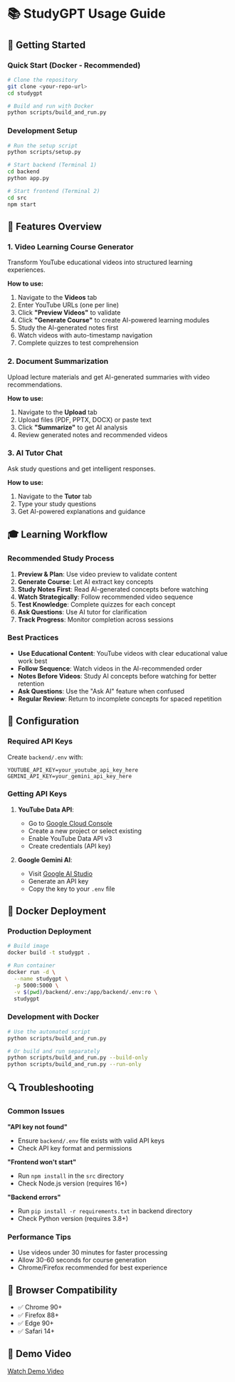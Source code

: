 # 📚 StudyGPT Usage Guide

## 🚀 Getting Started

### Quick Start (Docker - Recommended)
```bash
# Clone the repository
git clone <your-repo-url>
cd studygpt

# Build and run with Docker
python scripts/build_and_run.py
```

### Development Setup
```bash
# Run the setup script
python scripts/setup.py

# Start backend (Terminal 1)
cd backend
python app.py

# Start frontend (Terminal 2)
cd src
npm start
```

## 🎯 Features Overview

### 1. Video Learning Course Generator
Transform YouTube educational videos into structured learning experiences.

**How to use:**
1. Navigate to the **Videos** tab
2. Enter YouTube URLs (one per line)
3. Click **"Preview Videos"** to validate
4. Click **"Generate Course"** to create AI-powered learning modules
5. Study the AI-generated notes first
6. Watch videos with auto-timestamp navigation
7. Complete quizzes to test comprehension

### 2. Document Summarization
Upload lecture materials and get AI-generated summaries with video recommendations.

**How to use:**
1. Navigate to the **Upload** tab
2. Upload files (PDF, PPTX, DOCX) or paste text
3. Click **"Summarize"** to get AI analysis
4. Review generated notes and recommended videos

### 3. AI Tutor Chat
Ask study questions and get intelligent responses.

**How to use:**
1. Navigate to the **Tutor** tab
2. Type your study questions
3. Get AI-powered explanations and guidance

## 🎓 Learning Workflow

### Recommended Study Process
1. **Preview & Plan**: Use video preview to validate content
2. **Generate Course**: Let AI extract key concepts
3. **Study Notes First**: Read AI-generated concepts before watching
4. **Watch Strategically**: Follow recommended video sequence
5. **Test Knowledge**: Complete quizzes for each concept
6. **Ask Questions**: Use AI tutor for clarification
7. **Track Progress**: Monitor completion across sessions

### Best Practices
- **Use Educational Content**: YouTube videos with clear educational value work best
- **Follow Sequence**: Watch videos in the AI-recommended order
- **Notes Before Videos**: Study AI concepts before watching for better retention
- **Ask Questions**: Use the "Ask AI" feature when confused
- **Regular Review**: Return to incomplete concepts for spaced repetition

## 🔧 Configuration

### Required API Keys
Create `backend/.env` with:
```env
YOUTUBE_API_KEY=your_youtube_api_key_here
GEMINI_API_KEY=your_gemini_api_key_here
```

### Getting API Keys
1. **YouTube Data API**:
   - Go to [Google Cloud Console](https://console.cloud.google.com/)
   - Create a new project or select existing
   - Enable YouTube Data API v3
   - Create credentials (API key)

2. **Google Gemini AI**:
   - Visit [Google AI Studio](https://makersuite.google.com/)
   - Generate an API key
   - Copy the key to your `.env` file

## 🐳 Docker Deployment

### Production Deployment
```bash
# Build image
docker build -t studygpt .

# Run container
docker run -d \
  --name studygpt \
  -p 5000:5000 \
  -v $(pwd)/backend/.env:/app/backend/.env:ro \
  studygpt
```

### Development with Docker
```bash
# Use the automated script
python scripts/build_and_run.py

# Or build and run separately
python scripts/build_and_run.py --build-only
python scripts/build_and_run.py --run-only
```

## 🔍 Troubleshooting

### Common Issues

**"API key not found"**
- Ensure `backend/.env` file exists with valid API keys
- Check API key format and permissions



**"Frontend won't start"**
- Run `npm install` in the `src` directory
- Check Node.js version (requires 16+)

**"Backend errors"**
- Run `pip install -r requirements.txt` in backend directory
- Check Python version (requires 3.8+)

### Performance Tips
- Use videos under 30 minutes for faster processing
- Allow 30-60 seconds for course generation
- Chrome/Firefox recommended for best experience

## 📱 Browser Compatibility
- ✅ Chrome 90+
- ✅ Firefox 88+
- ✅ Edge 90+
- ✅ Safari 14+

## 🔗 Demo Video
[Watch Demo Video](youtu.be/placeholder)


